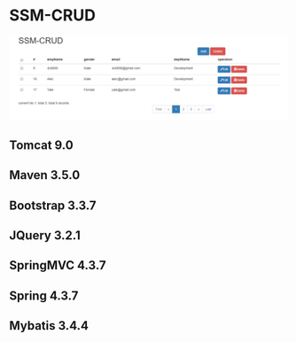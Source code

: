 # SSM-CRUD
![image](https://github.com/yanzhuIT/SSM-CRUD/raw/master/screenshots/Capture1.PNG)
## Tomcat 9.0
## Maven 3.5.0
## Bootstrap 3.3.7
## JQuery 3.2.1
## SpringMVC 4.3.7
## Spring 4.3.7
## Mybatis 3.4.4
